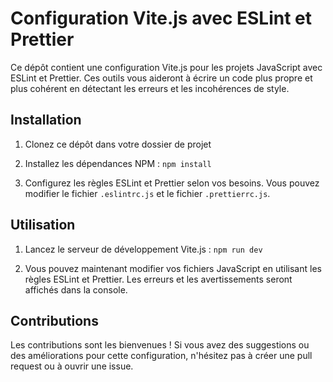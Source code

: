 # Configuration Vite.js avec ESLint et Prettier

Ce dépôt contient une configuration Vite.js pour les projets JavaScript avec ESLint et Prettier. Ces outils vous aideront à écrire un code plus propre et plus cohérent en détectant les erreurs et les incohérences de style.

## Installation

1. Clonez ce dépôt dans votre dossier de projet

2. Installez les dépendances NPM : `npm install`

3. Configurez les règles ESLint et Prettier selon vos besoins. Vous pouvez modifier le fichier `.eslintrc.js` et le fichier `.prettierrc.js`.

## Utilisation

1. Lancez le serveur de développement Vite.js : `npm run dev`

2. Vous pouvez maintenant modifier vos fichiers JavaScript en utilisant les règles ESLint et Prettier.
   Les erreurs et les avertissements seront affichés dans la console.

## Contributions

Les contributions sont les bienvenues ! Si vous avez des suggestions ou des améliorations pour cette configuration, n'hésitez pas à créer une pull request ou à ouvrir une issue.
